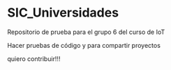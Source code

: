# SIC_Universidades

Repositorio de prueba para el grupo 6 del curso de IoT

Hacer pruebas de código y para compartir proyectos

quiero contribuir!!!
